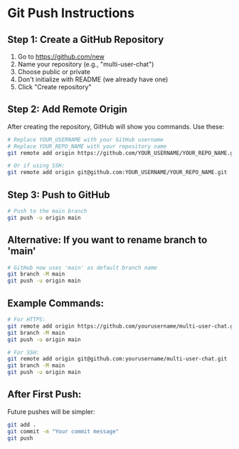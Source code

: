 # Git Push Instructions

## Step 1: Create a GitHub Repository
1. Go to https://github.com/new
2. Name your repository (e.g., "multi-user-chat")
3. Choose public or private
4. Don't initialize with README (we already have one)
5. Click "Create repository"

## Step 2: Add Remote Origin
After creating the repository, GitHub will show you commands. Use these:

```bash
# Replace YOUR_USERNAME with your GitHub username
# Replace YOUR_REPO_NAME with your repository name
git remote add origin https://github.com/YOUR_USERNAME/YOUR_REPO_NAME.git

# Or if using SSH:
git remote add origin git@github.com:YOUR_USERNAME/YOUR_REPO_NAME.git
```

## Step 3: Push to GitHub
```bash
# Push to the main branch
git push -u origin main
```

## Alternative: If you want to rename branch to 'main'
```bash
# GitHub now uses 'main' as default branch name
git branch -M main
git push -u origin main
```

## Example Commands:
```bash
# For HTTPS:
git remote add origin https://github.com/yourusername/multi-user-chat.git
git branch -M main
git push -u origin main

# For SSH:
git remote add origin git@github.com:yourusername/multi-user-chat.git
git branch -M main
git push -u origin main
```

## After First Push:
Future pushes will be simpler:
```bash
git add .
git commit -m "Your commit message"
git push
```